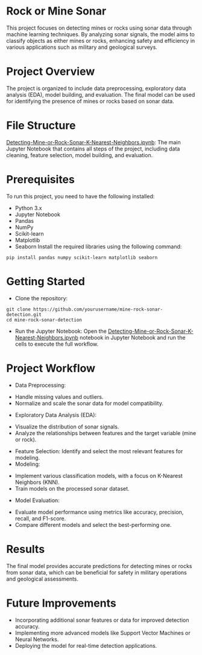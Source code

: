 # Rock or Mine Sonar 

This project focuses on detecting mines or rocks using sonar data through machine learning techniques. By analyzing sonar signals, the model aims to classify objects as either mines or rocks, enhancing safety and efficiency in various applications such as military and geological surveys.

# Project Overview
The project is organized to include data preprocessing, exploratory data analysis (EDA), model building, and evaluation. The final model can be used for identifying the presence of mines or rocks based on sonar data.

# File Structure
[Detecting-Mine-or-Rock-Sonar-K-Nearest-Neighbors.ipynb](https://github.com/shrek-28/rock-or-mine-sonar/blob/main/Detecting%20Mine%20or%20Rock%20Sonar%20-%20K%20Nearest%20Neighbors.ipynb): The main Jupyter Notebook that contains all steps of the project, including data cleaning, feature selection, model building, and evaluation.

# Prerequisites
To run this project, you need to have the following installed:
* Python 3.x
* Jupyter Notebook
* Pandas
* NumPy
* Scikit-learn
* Matplotlib
* Seaborn
Install the required libraries using the following command:
```
pip install pandas numpy scikit-learn matplotlib seaborn
```

# Getting Started
* Clone the repository: 
```
git clone https://github.com/yourusername/mine-rock-sonar-detection.git
cd mine-rock-sonar-detection
```
* Run the Jupyter Notebook:
Open the [Detecting-Mine-or-Rock-Sonar-K-Nearest-Neighbors.ipynb](https://github.com/shrek-28/rock-or-mine-sonar/blob/main/Detecting%20Mine%20or%20Rock%20Sonar%20-%20K%20Nearest%20Neighbors.ipynb) notebook in Jupyter Notebook and run the cells to execute the full workflow.

# Project Workflow
* Data Preprocessing:
- Handle missing values and outliers.
- Normalize and scale the sonar data for model compatibility.
* Exploratory Data Analysis (EDA):
- Visualize the distribution of sonar signals.
- Analyze the relationships between features and the target variable (mine or rock).
* Feature Selection: Identify and select the most relevant features for modeling.
* Modeling:
- Implement various classification models, with a focus on K-Nearest Neighbors (KNN).
- Train models on the processed sonar dataset.
* Model Evaluation:
- Evaluate model performance using metrics like accuracy, precision, recall, and F1-score.
- Compare different models and select the best-performing one.

# Results
The final model provides accurate predictions for detecting mines or rocks from sonar data, which can be beneficial for safety in military operations and geological assessments.

# Future Improvements
* Incorporating additional sonar features or data for improved detection accuracy.
* Implementing more advanced models like Support Vector Machines or Neural Networks.
* Deploying the model for real-time detection applications.
